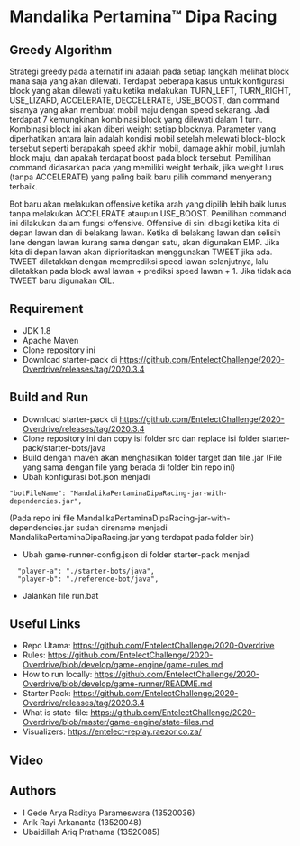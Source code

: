 # Mandalika Pertamina™ Dipa Racing

## Greedy Algorithm
Strategi greedy pada alternatif ini adalah pada setiap langkah melihat block mana saja yang akan dilewati. Terdapat beberapa kasus untuk konfigurasi block yang akan dilewati yaitu ketika melakukan TURN_LEFT, TURN_RIGHT, USE_LIZARD, ACCELERATE, DECCELERATE, USE_BOOST, dan command sisanya yang akan membuat mobil maju dengan speed sekarang. Jadi terdapat 7 kemungkinan kombinasi block yang dilewati dalam 1 turn. Kombinasi block ini akan diberi weight setiap blocknya. Parameter yang diperhatikan antara lain adalah kondisi mobil setelah melewati block-block tersebut seperti berapakah speed akhir mobil, damage akhir mobil, jumlah block maju, dan apakah terdapat boost pada block tersebut. Pemilihan command didasarkan pada yang memiliki weight terbaik, jika weight lurus (tanpa ACCELERATE) yang paling baik baru pilih command menyerang terbaik.

Bot baru akan melakukan offensive ketika arah yang dipilih lebih baik lurus tanpa melakukan ACCELERATE ataupun USE_BOOST. Pemilihan command ini dilakukan dalam fungsi offensive. Offensive di sini dibagi ketika kita di depan lawan dan di belakang lawan. Ketika di belakang lawan dan selisih lane dengan lawan kurang sama dengan satu, akan digunakan EMP. Jika kita di depan lawan akan diprioritaskan menggunakan TWEET jika ada. TWEET diletakkan dengan memprediksi speed lawan selanjutnya, lalu diletakkan pada block awal lawan + prediksi speed lawan + 1. Jika tidak ada TWEET baru digunakan OIL.



## Requirement
* JDK 1.8
* Apache Maven
* Clone repository ini
* Download starter-pack di https://github.com/EntelectChallenge/2020-Overdrive/releases/tag/2020.3.4

## Build and Run
* Download starter-pack di https://github.com/EntelectChallenge/2020-Overdrive/releases/tag/2020.3.4
* Clone repository ini dan copy isi folder src dan replace isi folder starter-pack/starter-bots/java
* Build dengan maven akan menghasilkan folder target dan file .jar (File yang sama dengan file yang berada di folder bin repo ini)
* Ubah konfigurasi bot.json menjadi
```
"botFileName": "MandalikaPertaminaDipaRacing-jar-with-dependencies.jar",
```
(Pada repo ini file MandalikaPertaminaDipaRacing-jar-with-dependencies.jar sudah direname menjadi MandalikaPertaminaDipaRacing.jar yang terdapat pada folder bin)
* Ubah game-runner-config.json di folder starter-pack menjadi
```
  "player-a": "./starter-bots/java",
  "player-b": "./reference-bot/java",
```
* Jalankan file run.bat

## Useful Links
* Repo Utama: https://github.com/EntelectChallenge/2020-Overdrive
* Rules: https://github.com/EntelectChallenge/2020-Overdrive/blob/develop/game-engine/game-rules.md
* How to run locally: https://github.com/EntelectChallenge/2020-Overdrive/blob/develop/game-runner/README.md
* Starter Pack: https://github.com/EntelectChallenge/2020-Overdrive/releases/tag/2020.3.4
* What is state-file: https://github.com/EntelectChallenge/2020-Overdrive/blob/master/game-engine/state-files.md
* Visualizers: https://entelect-replay.raezor.co.za/

## Video

## Authors
* I Gede Arya Raditya Parameswara (13520036)
* Arik Rayi Arkananta (13520048)
* Ubaidillah Ariq Prathama (13520085)
